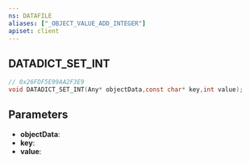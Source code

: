 ```yaml
---
ns: DATAFILE
aliases: ["_OBJECT_VALUE_ADD_INTEGER"]
apiset: client
---
```

## DATADICT_SET_INT

```c
// 0x26FDF5E99AA2F3E9
void DATADICT_SET_INT(Any* objectData,const char* key,int value);
```


## Parameters
* **objectData**:
* **key**:
* **value**:



